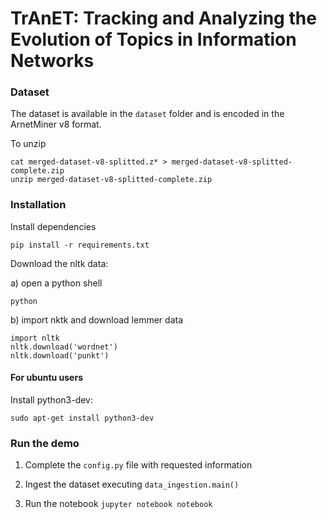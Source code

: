# TrAnET: Tracking and Analyzing the Evolution of Topics in Information Networks

### Dataset

The dataset is available in the `dataset` folder and is encoded in the ArnetMiner v8 format.

To unzip 

	cat merged-dataset-v8-splitted.z* > merged-dataset-v8-splitted-complete.zip
	unzip merged-dataset-v8-splitted-complete.zip

### Installation

Install dependencies 

	pip install -r requirements.txt

Download the nltk data: 

a) open a python shell

    python
    
b) import nktk and download lemmer data

    import nltk
    nltk.download('wordnet')
    nltk.download('punkt')

#### For ubuntu users

Install python3-dev:

	sudo apt-get install python3-dev

    
### Run the demo

1) Complete the `config.py` file with requested information

2) Ingest the dataset executing `data_ingestion.main()`

3) Run the notebook `jupyter notebook notebook`

